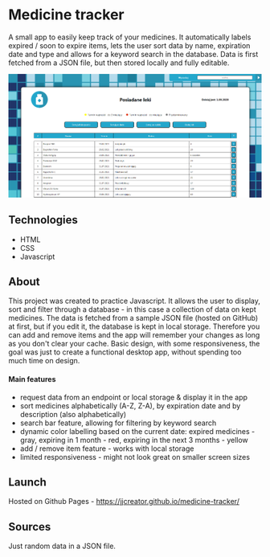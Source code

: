 # Medicine tracker

A small app to easily keep track of your medicines. It automatically labels expired / soon to expire items, lets the user sort data by name, expiration date and type and allows for a keyword search in the database. Data is first fetched from a JSON file, but then stored locally and fully editable.

[![medicine tracker](/medicinebox.png)](https://jjcreator.github.io/medicine-tracker/)


## Technologies

* HTML
* CSS
* Javascript

## About

This project was created to practice Javascript. It allows the user to display, sort and filter through a database - in this case a collection of data on kept medicines. The data is fetched from a sample JSON file (hosted on GitHub) at first, but if you edit it, the database is kept in local storage. Therefore you can add and remove items and the app will remember your changes as long as you don't clear your cache. Basic design, with some responsiveness, the goal was just to create a functional desktop app, without spending too much time on design.


#### Main features
* request data from an endpoint or local storage & display it in the app
* sort medicines alphabetically (A-Z, Z-A), by expiration date and by description (also alphabetically)
* search bar feature, allowing for filtering by keyword search
* dynamic color labelling based on the current date:  expired medicines - gray, expiring in 1 month - red, expiring in the next 3 months - yellow
* add / remove item feature - works with local storage
* limited responsiveness - might not look great on smaller screen sizes


## Launch

Hosted on Github Pages - https://jjcreator.github.io/medicine-tracker/

## Sources

Just random data in a JSON file.
